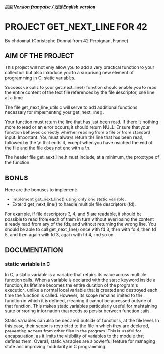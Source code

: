 ##### [🇫🇷 Version française](README.fr.md) / [🇬🇧 English version](README.md)

# PROJECT GET_NEXT_LINE FOR 42
By chdonnat (Christophe Donnat from 42 Perpignan, France)

## AIM OF THE PROJECT
This project will not only allow you to add a very practical function to your collection but also introduce you to a surprising new element of programming in C: static variables.

Successive calls to your get_next_line() function should enable you to read the entire content of the text file referenced by the file descriptor, one line at a time.

The file get_next_line_utils.c will serve to add additional functions necessary for implementing your get_next_line().

Your function must return the line that has just been read.
If there is nothing more to read or an error occurs, it should return NULL.
Ensure that your function behaves correctly whether reading from a file or from standard input.
Important:
You must always return the line that has been read, followed by the \n that ends it, except when you have reached the end of the file and the file does not end with a \n.

The header file get_next_line.h must include, at a minimum, the prototype of the function.

## BONUS
Here are the bonuses to implement:

- Implement get_next_line() using only one static variable.
- Extend get_next_line() to handle multiple file descriptors (fd).
  
For example, if file descriptors 3, 4, and 5 are readable, it should be possible to read from each of them in turn 
without ever losing the content already read from any of the fds, and without returning the wrong line.
You should be able to call get_next_line() once with fd 3, then with fd 4, then fd 5, and then again with fd 3, again with fd 4, and so on.

## DOCUMENTATION
### static variable in C

In C, a static variable is a variable that retains its value across multiple function calls.
When a variable is declared with the static keyword inside a function, its lifetime becomes the entire duration of the program's execution,
unlike a normal local variable that is created and destroyed each time the function is called.
However, its scope remains limited to the function in which it is defined, meaning it cannot be accessed outside of that function.
This makes static variables particularly useful for maintaining state or storing information that needs to persist between function calls.

Static variables can also be declared outside of functions, at the file level.
In this case, their scope is restricted to the file in which they are declared, preventing access from other files in the program.
This is useful for encapsulation, as it limits the visibility of variables to the module that defines them.
Overall, static variables are a powerful feature for managing state and improving modularity in C programming.
